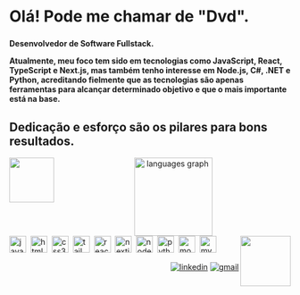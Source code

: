 <h1 align="left">Olá! Pode me chamar de "Dvd".</h1>

### 

**Desenvolvedor de Software Fullstack.**

**Atualmente, meu foco tem sido em tecnologias como JavaScript, React, TypeScript e Next.js, mas também tenho interesse em Node.js, C#, .NET e Python,  acreditando fielmente que as tecnologias são apenas ferramentas para alcançar determinado objetivo e que o mais importante está na base.**



###

<h2 align="left">Dedicação e esforço são os pilares para bons resultados.</h2> <img align="left" height="80" src="https://i.pinimg.com/originals/01/63/6c/01636c5434cd0462086620c60fdfec16.gif">


<div align="center">
  <img src="https://github-readme-stats.vercel.app/api/top-langs?username=dvdmarveira&locale=en&hide_title=false&layout=compact&card_width=320&langs_count=5&theme=algolia&hide_border=false" height="140" alt="languages graph">
</div>

<img align="right" height="90" src="https://s12.gifyu.com/images/SDPR2.gif">



<div align="left">
  <img src="https://cdn.jsdelivr.net/gh/devicons/devicon/icons/javascript/javascript-original.svg" height="30" alt="javascript logo">
  <img width="0">
  <img src="https://cdn.jsdelivr.net/gh/devicons/devicon/icons/html5/html5-original.svg" height="30" alt="html5 logo">
  <img width="0">
  <img src="https://cdn.jsdelivr.net/gh/devicons/devicon/icons/css3/css3-original.svg" height="30" alt="css3 logo">
  <img width="0">
  <img src="https://tailwindcss.com/_next/static/media/tailwindcss-mark.d52e9897.svg" height="30" alt="tailwind logo">
  <img width="0">
  <img src="https://cdn.jsdelivr.net/gh/devicons/devicon@latest/icons/react/react-original.svg" height="30" alt="react logo">
  <img width="0">
  <img src="https://cdn.jsdelivr.net/gh/devicons/devicon@latest/icons/nextjs/nextjs-original.svg" height="30" alt="nextjs logo">
  <img width="0">
  <img src="https://cdn.jsdelivr.net/gh/devicons/devicon@latest/icons/nodejs/nodejs-original-wordmark.svg" height="30" alt="nodejs logo">
  <img width="0">
  <img src="https://cdn.jsdelivr.net/gh/devicons/devicon/icons/python/python-original.svg" height="30" alt="python logo">
  <img width="0">
  <img src="https://www.svgrepo.com/show/331488/mongodb.svg" height="30" alt="mongodb logo"> 
  <img width="0">
  <img src="https://cdn.jsdelivr.net/gh/devicons/devicon/icons/mysql/mysql-original.svg" height="30" alt="mysql logo"> 
  <img width="0">

</div>



<div align="right">
  
[![linkedin](https://img.shields.io/badge/LinkedIn-0077B5?style=for-the-badge&logo=linkedin&logoColor=black&color=C8E1F2)](https://www.linkedin.com/in/deyvidmarques/)
[![gmail](https://img.shields.io/badge/Gmail-0078D4?style=for-the-badge&logo=gmail&logoColor=black&color=C8E1F2)](mailto:dvdmarveira@gmail.com)

</div>

